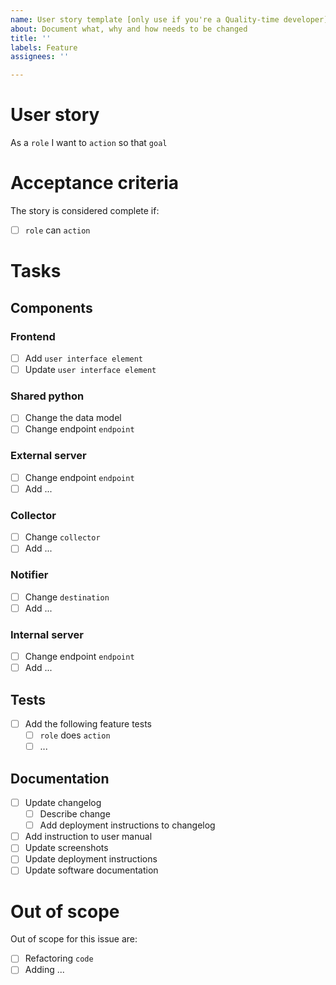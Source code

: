 ```yaml
---
name: User story template [only use if you're a Quality-time developer]
about: Document what, why and how needs to be changed
title: ''
labels: Feature
assignees: ''

---
```


# User story

As a `role` I want to `action` so that `goal`

# Acceptance criteria

The story is considered complete if:
- [ ] `role` can `action`

# Tasks

## Components

### Frontend

- [ ] Add `user interface element`
- [ ] Update `user interface element`

###  Shared python

- [ ] Change the data model
- [ ] Change endpoint `endpoint`

### External server

- [ ] Change endpoint `endpoint`
- [ ] Add ...

### Collector

- [ ] Change `collector`
- [ ] Add ...

### Notifier 

- [ ] Change `destination`
- [ ] Add ...

### Internal server

- [ ] Change endpoint `endpoint`
- [ ] Add ...

## Tests

- [ ] Add the following feature tests
  - [ ] `role` does `action`
  - [ ] ...

## Documentation

- [ ] Update changelog
  - [ ] Describe change
  - [ ] Add deployment instructions to changelog
- [ ] Add instruction to user manual
- [ ] Update screenshots
- [ ] Update deployment instructions
- [ ] Update software documentation

# Out of scope

Out of scope for this issue are:
- [ ] Refactoring `code`
- [ ] Adding ...

